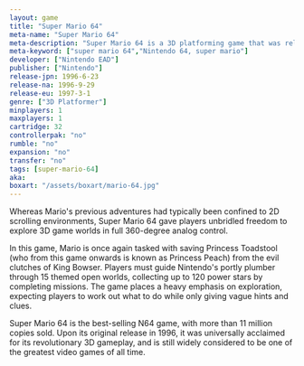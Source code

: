 ```yaml
---
layout: game
title: "Super Mario 64"
meta-name: "Super Mario 64"
meta-description: "Super Mario 64 is a 3D platforming game that was released alongside the Nintendo 64. It is the first Super Mario game to feature full 3D gameplay."
meta-keyword: ["super mario 64","Nintendo 64, super mario"]
developer: ["Nintendo EAD"]
publisher: ["Nintendo"]
release-jpn: 1996-6-23
release-na: 1996-9-29
release-eu: 1997-3-1
genre: ["3D Platformer"]
minplayers: 1
maxplayers: 1
cartridge: 32
controllerpak: "no"
rumble: "no"
expansion: "no"
transfer: "no"
tags: [super-mario-64]
aka:
boxart: "/assets/boxart/mario-64.jpg"
---
```


Whereas Mario's previous adventures had typically been confined to 2D scrolling environments, Super Mario 64 gave players unbridled freedom to explore 3D game worlds in full 360-degree analog control.

In this game, Mario is once again tasked with saving Princess Toadstool (who from this game onwards is known as Princess Peach) from the evil clutches of King Bowser. Players must guide Nintendo's portly plumber through 15 themed open worlds, collecting up to 120 power stars by completing missions. The game places a heavy emphasis on exploration, expecting players to work out what to do while only giving vague hints and clues.

Super Mario 64 is the best-selling N64 game, with more than 11 million copies sold. Upon its original release in 1996, it was universally acclaimed for its revolutionary 3D gameplay, and is still widely considered to be one of the greatest video games of all time.
